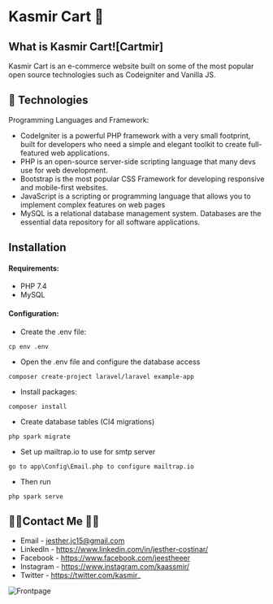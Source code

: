
# Kasmir Cart 🛒

## What is Kasmir Cart![Cartmir]


Kasmir Cart is an e-commerce website built on some of the most popular open source technologies such as Codeigniter and Vanilla JS.

## 💾 Technologies

Programming Languages and Framework:

- CodeIgniter is a powerful PHP framework with a very small footprint, built for developers who need a simple and elegant toolkit to create full-featured web applications.
- PHP is an open-source server-side scripting language that many devs use for web development.
- Bootstrap is the most popular CSS Framework for developing responsive and mobile-first websites.
- JavaScript is a scripting or programming language that allows you to implement complex features on web pages
- MySQL is a relational database management system. Databases are the essential data repository for all software applications. 

## Installation
#### Requirements:

- PHP 7.4
- MySQL

#### Configuration:
- Create the .env file:

```
cp env .env
```
- Open the .env file and configure the database access

```
composer create-project laravel/laravel example-app
```
- Install packages:

```
composer install
```
- Create database tables (CI4 migrations)

```
php spark migrate
```

- Set up mailtrap.io to use for smtp server

```
go to app\Config\Email.php to configure mailtrap.io
```


- Then run

```
php spark serve
```

## 👨‍💻Contact Me 🚀🔵
- Email - jesther.jc15@gmail.com
- LinkedIn - https://www.linkedin.com/in/jesther-costinar/
- Facebook - https://www.facebook.com/jeestheeer
- Instagram - https://www.instagram.com/kaassmir/
- Twitter - https://twitter.com/kasmir_

![Frontpage](https://user-images.githubusercontent.com/56688615/193772938-ec464bde-ab5e-4636-80e4-54c2d3a1b1b7.PNG)


